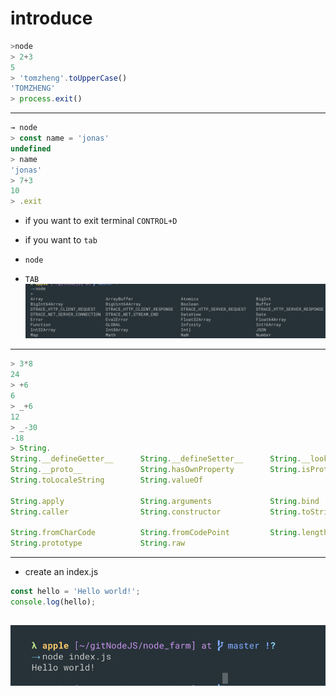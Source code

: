 # introduce
```javascript
>node
> 2+3
5
> 'tomzheng'.toUpperCase()
'TOMZHENG'
> process.exit()

```
---
```js
→ node                                                                                                                       [bfd8e71]
> const name = 'jonas'
undefined
> name
'jonas'
> 7+3
10
> .exit
```
- if you want to exit terminal
`CONTROL+D`

- if you want to `tab`
- `node`
- `TAB`
![](img/2019-09-24-11-17-18.png)
---
```js
> 3*8
24
> +6
6
> _+6
12
> _-30
-18
> String.
String.__defineGetter__      String.__defineSetter__      String.__lookupGetter__      String.__lookupSetter__
String.__proto__             String.hasOwnProperty        String.isPrototypeOf         String.propertyIsEnumerable
String.toLocaleString        String.valueOf               

String.apply                 String.arguments             String.bind                  String.call
String.caller                String.constructor           String.toString              

String.fromCharCode          String.fromCodePoint         String.length                String.name
String.prototype             String.raw             
```
---
- create an index.js
```js
const hello = 'Hello world!';
console.log(hello);
```
![](img/2019-09-24-11-45-33.png)
---
